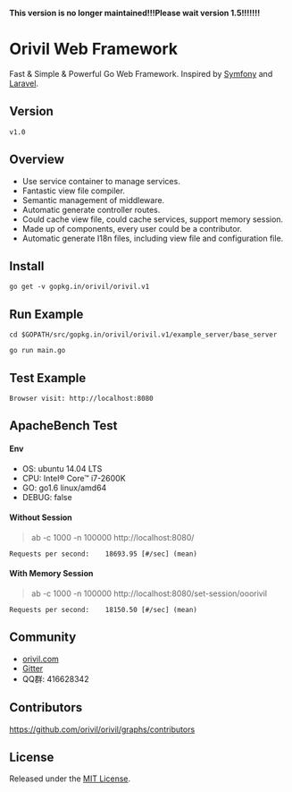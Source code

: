 **This version is no longer maintained!!!Please wait version 1.5!!!!!!!**

# Orivil Web Framework

Fast & Simple & Powerful Go Web Framework. Inspired by [Symfony](http://symfony.com/) and [Laravel](https://laravel.com/).


## Version

```
v1.0
```

## Overview

* Use service container to manage services.
* Fantastic view file compiler.
* Semantic management of middleware.
* Automatic generate controller routes.
* Could cache view file, could cache services, support memory session.
* Made up of components, every user could be a contributor.
* Automatic generate I18n files, including view file and configuration file.

## Install

```
go get -v gopkg.in/orivil/orivil.v1
```

## Run Example

```
cd $GOPATH/src/gopkg.in/orivil/orivil.v1/example_server/base_server

go run main.go
```

## Test Example

```
Browser visit: http://localhost:8080
```

## ApacheBench Test
#### Env

* OS: ubuntu 14.04 LTS
* CPU: Intel® Core™ i7-2600K
* GO: go1.6 linux/amd64
* DEBUG: false

#### Without Session

> ab -c 1000 -n 100000 http://localhost:8080/
>
```
Requests per second:    18693.95 [#/sec] (mean)
```

#### With Memory Session

> ab -c 1000 -n 100000 http://localhost:8080/set-session/ooorivil
>
```
Requests per second:    18150.50 [#/sec] (mean)
```

## Community

* [orivil.com](http://orivil.com/forum)
* [Gitter](https://gitter.im/orivil/orivil?utm_source=badge&utm_medium=badge&utm_campaign=pr-badge&utm_content=badge)
* QQ群: 416628342

## Contributors

https://github.com/orivil/orivil/graphs/contributors


## License

Released under the [MIT License](https://github.com/orivil/orivil/blob/master/LICENSE).
